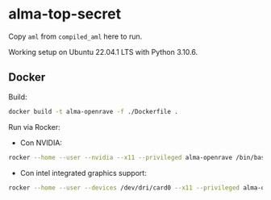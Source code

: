 # alma-top-secret

Copy `aml` from `compiled_aml` here to run.

Working setup on Ubuntu 22.04.1 LTS with Python 3.10.6.

## Docker

Build:

```bash
docker build -t alma-openrave -f ./Dockerfile .
```

Run via Rocker:

- Con NVIDIA:

```bash
rocker --home --user --nvidia --x11 --privileged alma-openrave /bin/bash
```

- Con intel integrated graphics support:


```bash
rocker --home --user --devices /dev/dri/card0 --x11 --privileged alma-openrave /bin/bash
```
